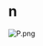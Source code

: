 # n

![P.png](https://github.com/Tan12d/Oracle-Database-Problems/assets/100254217/c1da48ee-bb0f-4487-9386-a2a73ddf7d27)
